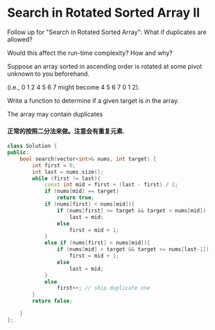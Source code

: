 # Search in Rotated Sorted Array II

Follow up for "Search in Rotated Sorted Array":
What if duplicates are allowed?

Would this affect the run-time complexity? How and why?


Suppose an array sorted in ascending order is rotated at some pivot unknown to you beforehand.

(i.e., 0 1 2 4 5 6 7 might become 4 5 6 7 0 1 2).

Write a function to determine if a given target is in the array.

The array may contain duplicates

#### 正常的按照二分法来做。注意会有重复元素.

```cpp
class Solution {
public:
    bool search(vector<int>& nums, int target) {
        int first = 0;
        int last = nums.size();
        while (first != last){
            const int mid = first + (last - first) / 2;
            if (nums[mid] == target)
                return true;
            if (nums[first] < nums[mid]){
                if (nums[first] <= target && target < nums[mid])
                    last = mid;
                else
                    first = mid + 1;
            }
            else if (nums[first] > nums[mid]){
                if (nums[mid] < target && target <= nums[last-1])
                    first = mid + 1;
                else
                    last = mid;
            }
            else
                first++; // skip duplicate one
        }
        return false;

    }
};
```
